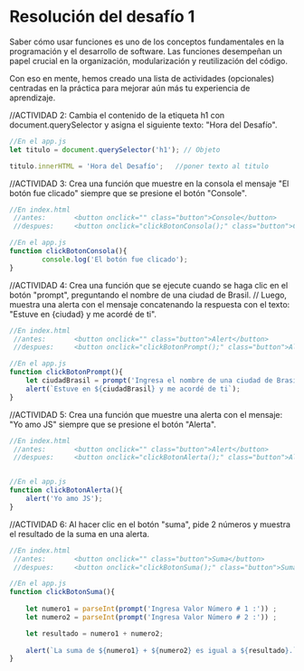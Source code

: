 # Resolución del desafío 1

Saber cómo usar funciones es uno de los conceptos fundamentales en la programación y el desarrollo de software. Las funciones desempeñan un papel crucial en la organización, modularización y reutilización del código.

Con eso en mente, hemos creado una lista de actividades (opcionales) centradas en la práctica para mejorar aún más tu experiencia de aprendizaje.


//ACTIVIDAD 2: Cambia el contenido de la etiqueta h1 con document.querySelector y asigna el siguiente texto: "Hora del Desafío".

```javascript
//En el app.js
let titulo = document.querySelector('h1'); // Objeto

titulo.innerHTML = 'Hora del Desafío';   //poner texto al titulo 
```

//ACTIVIDAD 3: Crea una función que muestre en la consola el mensaje "El botón fue clicado" siempre que se presione el botón "Console".

```javascript
//En index.html
 //antes:       <button onclick="" class="button">Console</button>
 //despues:     <button onclick="clickBotonConsola();" class="button">Console</button>

//En el app.js
function clickBotonConsola(){
        console.log('El botón fue clicado');
}
```




//ACTIVIDAD 4: Crea una función que se ejecute cuando se haga clic en el botón "prompt", preguntando el nombre de una ciudad de Brasil. 
// Luego, muestra una alerta con el mensaje concatenando la respuesta con el texto: "Estuve en {ciudad} y me acordé de ti".

```javascript
//En index.html
 //antes:       <button onclick="" class="button">Alert</button>
 //despues:     <button onclick="clickBotonPrompt();" class="button">Alert</button>

//En el app.js
function clickBotonPrompt(){
    let ciudadBrasil = prompt('Ingresa el nombre de una ciudad de Brasil:');
    alert(`Estuve en ${ciudadBrasil} y me acordé de ti`);
}
```


//ACTIVIDAD 5: Crea una función que muestre una alerta con el mensaje: "Yo amo JS" siempre que se presione el botón "Alerta".

```javascript
//En index.html
 //antes:       <button onclick="" class="button">Alert</button>
 //despues:     <button onclick="clickBotonAlerta();" class="button">Alert</button>


//En el app.js
function clickBotonAlerta(){
    alert('Yo amo JS');
}
```



//ACTIVIDAD 6: Al hacer clic en el botón "suma", pide 2 números y muestra el resultado de la suma en una alerta.

```javascript
//En index.html
 //antes:       <button onclick="" class="button">Suma</button>
 //despues:     <button onclick="clickBotonSuma();" class="button">Suma</button>

//En el app.js
function clickBotonSuma(){
        
    let numero1 = parseInt(prompt('Ingresa Valor Número # 1 :')) ;
    let numero2 = parseInt(prompt('Ingresa Valor Número # 2 :')) ; 

    let resultado = numero1 + numero2;
    
    alert(`La suma de ${numero1} + ${numero2} es igual a ${resultado}.`);
}
```
